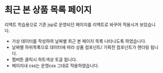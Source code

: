 # 최근 본 상품 목록 페이지

리액트 학습용으로 기존 jsp로 운영되던 페이지를 리액트로 바꾸어 적용시겨 보았습니다.

- 가상 데이터를 작성하여 날짜별 최근 본 페이지 목록 나타나도록 하였습니다.
- 날짜별 하위목록으로 데이터에 따라 상품 컴포넌트/ 기획전 컴포넌트가 랜더링 됩니다.
- 찜버튼 클릭시 하트색상 토글 됩니다.
- 페이지내 css는 운영css 그대로 적용하였습니다.
